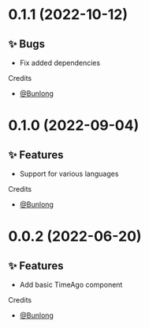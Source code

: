 # 0.1.1 (2022-10-12)

## ✨ Bugs

  * Fix added dependencies

Credits

* [@Bunlong](https://github.com/Bunlong)

# 0.1.0 (2022-09-04)

## ✨ Features

  * Support for various languages

Credits

* [@Bunlong](https://github.com/Bunlong)

# 0.0.2 (2022-06-20)

## ✨ Features

  * Add basic TimeAgo component

Credits

* [@Bunlong](https://github.com/Bunlong)
